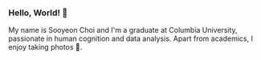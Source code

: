 ### Hello, World! 👋
My name is Sooyeon Choi and I'm a graduate at Columbia University, passionate in human cognition and data analysis. 
Apart from academics, I enjoy taking photos 📸.
<!--
**soochl/soochl** is a ✨ _special_ ✨ repository because its `README.md` (this file) appears on your GitHub profile.

Here are some ideas to get you started:

- 🔭 I’m currently working on ...
- 🌱 I’m currently learning ...
- 👯 I’m looking to collaborate on ...
- 🤔 I’m looking for help with ...
- 💬 Ask me about ...
- 📫 How to reach me: ...
- 😄 Pronouns: ...
- ⚡ Fun fact: ...
-->
